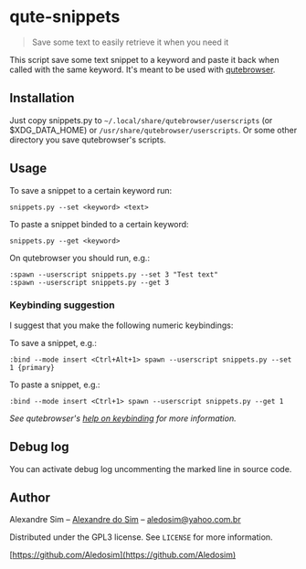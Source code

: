 # qute-snippets
> Save some text to easily retrieve it when you need it

This script save some text snippet to a keyword and paste it back when called with the same keyword.
It's meant to be used with [qutebrowser](https://qutebrowser.org/).
## Installation
Just copy snippets.py to `~/.local/share/qutebrowser/userscripts` (or $XDG_DATA_HOME) or `/usr/share/qutebrowser/userscripts`.
Or some other directory you save qutebrowser's scripts.
## Usage
To save a snippet to a certain keyword run:

    snippets.py --set <keyword> <text>

To paste a snippet binded to a certain keyword:

    snippets.py --get <keyword>
On qutebrowser you should run, e.g.:

    :spawn --userscript snippets.py --set 3 "Test text"
    :spawn --userscript snippets.py --get 3
### Keybinding suggestion
I suggest that you make the following numeric keybindings:

To save a snippet, e.g.:

    :bind --mode insert <Ctrl+Alt+1> spawn --userscript snippets.py --set 1 {primary}

To paste a snippet, e.g.:

    :bind --mode insert <Ctrl+1> spawn --userscript snippets.py --get 1
_See qutebrowser's [help on keybinding](https://github.com/qutebrowser/qutebrowser/blob/master/doc/help/commands.asciidoc#bind) for more information._ 
## Debug log
You can activate debug log uncommenting the marked line in source code.
## Author
Alexandre Sim – [Alexandre do Sim](https://www.linkedin.com/in/alexandre-do-sim-86930414b/) – aledosim@yahoo.com.br

Distributed under the GPL3 license. See `LICENSE` for more information.

[https://github.com/Aledosim](https://github.com/Aledosim)
